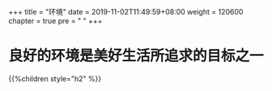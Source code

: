 +++
title = "环境"
date = 2019-11-02T11:49:59+08:00
weight = 120600
chapter = true
pre = "<i class='fas fa-seedling'></i> "
+++

# 良好的环境是美好生活所追求的目标之一

{{%children style="h2" %}}
